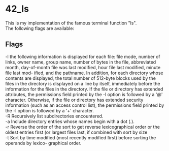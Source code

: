 # 42_ls

This is my implementation of the famous terminal function "ls". <br />The following flags are available: <br />
## Flags
 -l  the following information is displayed for each file: file
     mode, number of links, owner name, group name, number of bytes in the file, abbreviated
     month, day-of-month file was last modified, hour file last modified, minute file last mod-
     ified, and the pathname.  In addition, for each directory whose contents are displayed,
     the total number of 512-byte blocks used by the files in the directory is displayed on a
     line by itself, immediately before the information for the files in the directory.  If the
     file or directory has extended attributes, the permissions field printed by the -l option
     is followed by a '@' character.  Otherwise, if the file or directory has extended security
     information (such as an access control list), the permissions field printed by the -l
     option is followed by a '+' character. <br />
 -R   Recursively list subdirectories encountered. <br />
 -a   Include directory entries whose names begin with a dot (.). <br />
 -r   Reverse the order of the sort to get reverse lexicographical order or the oldest entries
             first (or largest files last, if combined with sort by size <br />
 -t   Sort by time modified (most recently modified first) before sorting the operands by lexico-
             graphical order. <br />
